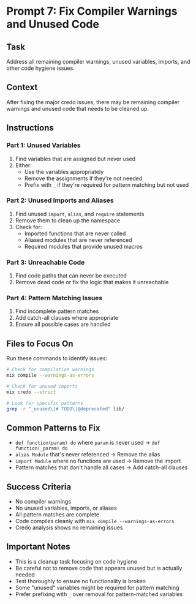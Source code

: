 # Prompt 7: Fix Compiler Warnings and Unused Code

## Task
Address all remaining compiler warnings, unused variables, imports, and other code hygiene issues.

## Context
After fixing the major credo issues, there may be remaining compiler warnings and unused code that needs to be cleaned up.

## Instructions

### Part 1: Unused Variables
1. Find variables that are assigned but never used
2. Either:
   - Use the variables appropriately
   - Remove the assignments if they're not needed
   - Prefix with `_` if they're required for pattern matching but not used

### Part 2: Unused Imports and Aliases
1. Find unused `import`, `alias`, and `require` statements
2. Remove them to clean up the namespace
3. Check for:
   - Imported functions that are never called
   - Aliased modules that are never referenced
   - Required modules that provide unused macros

### Part 3: Unreachable Code
1. Find code paths that can never be executed
2. Remove dead code or fix the logic that makes it unreachable

### Part 4: Pattern Matching Issues
1. Find incomplete pattern matches
2. Add catch-all clauses where appropriate
3. Ensure all possible cases are handled

## Files to Focus On
Run these commands to identify issues:
```bash
# Check for compilation warnings
mix compile --warnings-as-errors

# Check for unused imports
mix credo --strict

# Look for specific patterns
grep -r "_unused\|# TODO\|@deprecated" lib/
```

## Common Patterns to Fix
- `def function(param) do` where `param` is never used → `def function(_param) do`
- `alias Module` that's never referenced → Remove the alias
- `import Module` where no functions are used → Remove the import
- Pattern matches that don't handle all cases → Add catch-all clauses

## Success Criteria
- No compiler warnings
- No unused variables, imports, or aliases
- All pattern matches are complete
- Code compiles cleanly with `mix compile --warnings-as-errors`
- Credo analysis shows no remaining issues

## Important Notes
- This is a cleanup task focusing on code hygiene
- Be careful not to remove code that appears unused but is actually needed
- Test thoroughly to ensure no functionality is broken
- Some "unused" variables might be required for pattern matching
- Prefer prefixing with `_` over removal for pattern-matched variables